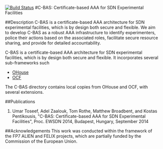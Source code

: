 
[![Build Status](https://travis-ci.org/EICT/C-BAS-framework)](https://travis-ci.org/EICT/C-BAS-framework)
#C-BAS: Certificate-based AAA for SDN Experimental Facilities

##Description
C-BAS is a certificate-based AAA architecture for SDN experimental facilities, which is by design both secure and flexible. We aim to develop C-BAS as a robust AAA infrastructure to identify experimenters, police their actions based on the associated roles, facilitate secure resource sharing, and provide for detailed accountability. 

C-BAS is a certificate-based AAA architecture for SDN experimental facilities, which is by design both secure and
flexible. It incorporates several sub-frameworks such 

- [OHouse](https://github.com/motine/Ohouse) 
- [OCF](https://github.com/fp7-ofelia/ocf) 

The C-BAS directory contains local copies from OHouse and OCF, with several extensions. 

##Publications
1. Umar Toseef, Adel Zaalouk, Tom Rothe, Matthew Broadbent, and Kostas Pentikousis, "C-BAS: Certificate-based AAA for SDN Experimental Facilities", Proc. EWSDN 2014, Budapest, Hungary, September 2014

##Acknowledgements
This work was conducted within the framework of the FP7 ALIEN and FELIX projects, which are partially funded by the Commission of the European Union.

   
